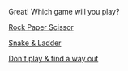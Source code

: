 Great! Which game will you play?

[Rock Paper Scissor](0-BBA.md)

[Snake & Ladder](../WIP.md)

[Don't play & find a way out](../WIP.md)
